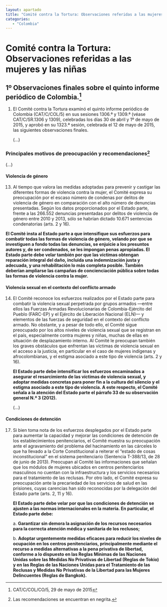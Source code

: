 ```yaml
---
layout: apartado
title: "Comité contra la Tortura: Observaciones referidas a las mujeres y las niñas"
categories:
   - "Colombia"
---
```

# Comité contra la Tortura: Observaciones referidas a las mujeres y las niñas

## 1º Observaciones finales sobre el quinto informe periódico de Colombia.[^316]

1. El Comité contra la Tortura examinó el quinto informe periódico de
Colombia (CAT/C/COL/5) en sus sesiones 1306.ª y 1309.ª (véase CAT/C/SR.1306
y 1309), celebradas los días 30 de abril y 1º de mayo de 2015, y aprobó en
su 1323.ª sesión, celebrada el 12 de mayo de 2015, las siguientes
observaciones finales.

   (…)

### Principales motivos de preocupación y recomendaciones[^317]

(…)

#### Violencia de género

13. Al tiempo que valora las medidas adoptadas para prevenir y castigar las
diferentes formas de violencia contra la mujer, el Comité expresa su
preocupación por el escaso número de condenas por delitos de violencia de
género en comparación con el alto número de denuncias presentadas. Según
los datos proporcionados por el Estado parte, frente a las 266.552
denuncias presentadas por delitos de violencia de género entre 2010 y 2013,
sólo se habrían dictado 10.671 sentencias condenatorias (arts. 2 y 16).

**El Comité insta al Estado parte a que intensifique sus esfuerzos para
combatir todas las formas de violencia de género, velando por que se
investiguen a fondo todas las denuncias, se enjuicie a los presuntos
autores y, de ser condenados, se les impongan penas apropiadas. El Estado
parte debe velar también por que las víctimas obtengan reparación integral
del daño, incluida una indemnización justa y adecuada, y una rehabilitación
lo más completa posible. También deberían ampliarse las campañas de
concienciación pública sobre todas las formas de violencia contra la mujer.**

#### Violencia sexual en el contexto del conflicto armado

14. El Comité reconoce los esfuerzos realizados por el Estado parte para
combatir la violencia sexual perpetrada por grupos armados —entre ellos las
Fuerzas Armadas Revolucionarias de Colombia-Ejército del Pueblo (FARC-EP) y
el Ejército de Liberación Nacional (ELN)— y elementos de las fuerzas de
seguridad en el contexto del conflicto armado. No obstante, y a pesar de
todo ello, el Comité sigue preocupado por los altos niveles de violencia
sexual que se registran en el país, especialmente contra mujeres y niñas,
muchas de ellas en situación de desplazamiento interno. Al Comité le
preocupan también los graves obstáculos que enfrentan las víctimas de
violencia sexual en el acceso a la justicia, en particular en el caso de
mujeres indígenas y afrocolombianas, y el estigma asociado a este tipo de
violencia (arts. 2 y 16).

    **El Estado parte debe intensificar los esfuerzos encaminados a asegurar el
    resarcimiento de las víctimas de violencia sexual, y adoptar medidas
    concretas para poner fin a la cultura del silencio y el estigma asociado a
    este tipo de violencia. A este respecto, el Comité señala a la atención del
    Estado parte el párrafo 33 de su observación general N.º 3 (2012).**

    (…)

#### Condiciones de detención

17. Si bien toma nota de los esfuerzos desplegados por el Estado parte para
aumentar la capacidad y mejorar las condiciones de detención de los
establecimientos penitenciarios, el Comité muestra su preocupación ante el
agravamiento del problema del hacinamiento en las cárceles lo que ha
llevado a la Corte Constitucional a reiterar el “estado de cosas
inconstitucional” en el sistema penitenciario (Sentencia T-388/13, de 28 de
junio de 2013). Preocupan al Comité las informaciones que señalan que los
módulos de mujeres ubicados en centros penitenciarios masculinos no cuentan
con la infraestructura y los servicios necesarios para el tratamiento de
las reclusas. Por otro lado, el Comité expresa su preocupación ante la
precariedad de los servicios de salud en las prisiones, cuyas carencias han
sido reconocidas por la delegación del Estado parte (arts. 2, 11 y 16).

    **El Estado parte debe velar por que las condiciones de detención se ajusten
    a las normas internacionales en la materia. En particular, el Estado parte
    debe:**

    a. **Garantizar sin demora la asignación de los recursos necesarios para la
    correcta atención médica y sanitaria de los reclusos;**

    b. **Adoptar urgentemente medidas eficaces para reducir los niveles de
    ocupación en los centros penitenciarios, principalmente mediante el recurso
    a medidas alternativas a la pena privativa de libertad, conforme a lo
    dispuesto en las Reglas Mínimas de las Naciones Unidas sobre las Medidas No
    Privativas de Libertad (Reglas de Tokio) y en las Reglas de las Naciones
    Unidas para el Tratamiento de las Reclusas y Medidas No Privativas de la
    Libertad para las Mujeres Delincuentes (Reglas de Bangkok).**



[^316]: CAT/C/COL/CO/5, 29 de mayo de 2015
[^317]: Las recomendaciones se encuentran en negrita.
